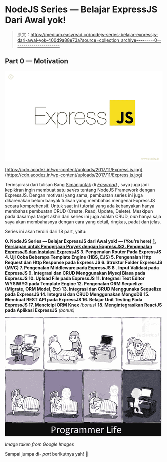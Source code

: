 # NodeJS Series — Belajar ExpressJS Dari Awal yok!

> 原文：<https://medium.easyread.co/nodejs-series-belajar-expressjs-dari-awal-yok-400d9a88e73a?source=collection_archive---------0----------------------->

## Part 0 — Motivation

![](img/d6ccd6a5690381cbd4fe81fc4e97dc09.png)

[https://cdn.acodez.in/wp-content/uploads/2017/11/Express.js.jpg](https://cdn.acodez.in/wp-content/uploads/2017/11/Express.js.jpg)

Terinspirasi dari tulisan Bang [Simanjuntak](https://medium.com/easyread/laravel-series-belajar-laravel-dari-awal-yok-c21dc47863da) di [*Easyread*](https://medium.com/easyread) , saya juga jadi kepikiran ingin membuat satu *series* tentang NodeJS Framework dengan ExpressJS. Dengan motivasi yang sama, pembuatan series ini juga dikarenakan belum banyak tulisan yang membahas mengenai ExpressJS secara komprehensif. Untuk saat ini tutorial yang ada kebanyakan hanya membahas pembuatan CRUD (Create, Read, Update, Delete). Meskipun pada dasarnya target akhir dari series ini juga adalah CRUD, *nah* hanya saja saya akan membahasnya dengan cara yang detail, ringkas, padat dan jelas.

Series ini akan terdiri dari 18 part, yaitu:

**0\. NodeJS Series — Belajar ExpressJS dari Awal yok! — (You’re here)** [**1\. Persiapan untuk Pengerjaan Proyek dengan ExpressJS**](https://medium.com/easyread/persiapan-untuk-pengerjaan-proyek-dengan-expressjs-7d2c30196dc0)[**2\. Pengenalan ExpressJS dan Instalasi ExpressJS**](https://medium.com/easyread/nodejs-series-pengenalan-expressjs-dan-instalasi-expressjs-5fda39b9ea58) **3\. Pengenalan Router Pada ExpressJS
4\. Uji Coba Beberapa Template Engine (HBS, EJS)
5\. Pengenalan Http Request dan Http Response pada Express JS
6\. Struktur Folder ExpressJS (MVC)
7\. Pengenalan Middleware pada ExpressJS
8** . **Input Validasi pada ExpressJS
9\. Integrasi dan CRUD Menggunakan Mysql Biasa pada ExpressJS
10\. Upload File pada ExpressJS
11\. Integrasi Text Editor WYSIWYG pada Template Engine
12\. Pengenalan ORM Sequelize (Migrate, ORM Model, Etc)
13\. Integrasi dan CRUD Menggunaka Sequelize pada ExpressJS
14\. Integrasi dan CRUD Menggunakan MongoDB
15\. Membuat REST API pada ExpressJS
16\. Belajar Unit Testing Pada ExpressJS
17\. Mencicipi ORM Knex** *(bonus)* **18\. Mengintegrasikan ReactJS pada Aplikasi ExpressJS** *(bonus)*

![](img/fc623efe7a0571ac479b13776b3653e1.png)

*Image taken from Google Images*

Sampai jumpa di- *part* berikutnya yah! 🍪